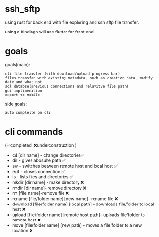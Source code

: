 # ssh_sftp

using rust for back end with file exploring and ssh sftp file transfer.

using c bindings will use flutter for front end 

# goals 
goals(main):

    cli file transfer (with download/upload progress bar)
    files transfer with existing metadata, such as creation data, modify date and what not
    sql databse(previous connections and relavitve file path)
    gui implimenation
    export to mobile
side goals:

    auto complelte on cli 
    
# cli commands 
(✅completed, ❌underconstruction )
- cd [dir name] - change directories✅
- dir - gives abosulte path ✅
- sw - switches between remote host and local host ✅
- exit - closes connection ✅
- ls - lists files and directories ✅
- mkdir [dir name] - make directory ❌
- rmdir [dir name]- remove directory ❌
- rm [file name]-remove file ❌
- rename [file/folder name] [new name]- rename file ❌
- download [file/folder name] [local path] - downloads file/folder to local host ❌
- upload [file/folder name] [remote host path]- uploads file/folder to remote host ❌
- move [file/folder name] [new path] - moves a file/folder to a new location ❌
